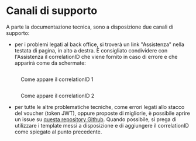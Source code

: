 # Canali di supporto

A parte la documentazione tecnica, sono a disposizione due canali di supporto:

* per i problemi legati al back office, si troverà un link "Assistenza" nella testata di pagina, in alto a destra. È consigliato condividere con l'Assistenza il correlationID che viene fornito in caso di errore e che apparirà come da schermate:

<div><figure><img src="../../.gitbook/assets/errore con correlationID 1.png" alt=""><figcaption><p>Come appare il correlationID 1</p></figcaption></figure> <figure><img src="../../.gitbook/assets/errore con correlationID 2.png" alt=""><figcaption><p>Come appare il correlationID 2</p></figcaption></figure></div>

* per tutte le altre problematiche tecniche, come errori legati allo stacco del voucher (token JWT), oppure proposte di migliorie, è possibile aprire un issue  su [questa repository Github](https://github.com/pagopa/pdnd-interop-frontend/issues). Quando possibile, si prega di utilizzare i template messi a disposizione e di aggiungere il correlationID come spiegato al punto precedente.
